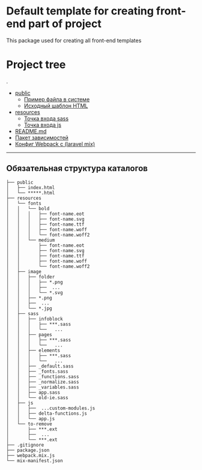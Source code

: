 # Default template for creating front-end part of project
This package used for creating all front-end templates


# Project tree
.
 * [public](./public)
   * [Пример файла в системе](./public/app.blade.php)
   * [Исходный шаблон HTML](./public/index.html)
 * [resources](./resources)
   * [Точка входа sass](./resources/sass/app.sass)
   * [Точка входа js](./resources/js/app.js)
 * [README.md](./README.md)
 * [Пакет зависимостей](./package.json)
 * [Конфиг Webpack с (laravel mix)](./webpack.mix.js)
---
## Обязательная структура каталогов
```
├── public  
│   ├── index.html  
│   └── *****.html  
├── resources  
│   └── fonts  
│   │   └── bold  
│   │   │   ├── font-name.eot  
│   │   │   ├── font-name.svg  
│   │   │   ├── font-name.ttf  
│   │   │   ├── font-name.woff  
│   │   │   └── font-name.woff2  
│   │   └── medium  
│   │       ├── font-name.eot  
│   │       ├── font-name.svg  
│   │       ├── font-name.ttf  
│   │       ├── font-name.woff  
│   │       └── font-name.woff2  
│   ├── image  
│   │   ├── folder  
│   │   │   ├── *.png  
│   │   │   ├──  ...  
│   │   │   └── *.svg  
│   │   ├── *.png  
│   │   ├──  ...  
│   │   └── *.jpg  
│   ├── sass  
│   │   ├── infoblock  
│   │   │   ├── ***.sass  
│   │   │   └──   ...  
│   │   ├── pages  
│   │   │   ├── ***.sass  
│   │   │   └──   ...  
│   │   ├── elements  
│   │   │   ├── ***.sass  
│   │   │   └──   ...  
│   │   ├── _default.sass  
│   │   ├── _fonts.sass  
│   │   ├── _functions.sass  
│   │   ├── _normalize.sass  
│   │   ├── _variables.sass  
│   │   ├── app.sass  
│   │   └── old-ie.sass  
│   ├── js  
│   │   ├──  ...custom-modules.js  
│   │   ├── delta-functions.js  
│   │   └── app.js  
│   └── to-remove  
│       ├── ***.ext  
│       ├──  ...  
│       └── ***.ext  
├── .gitignore  
├── package.json  
├── webpack.mix.js  
└── mix-manifest.json  
```
